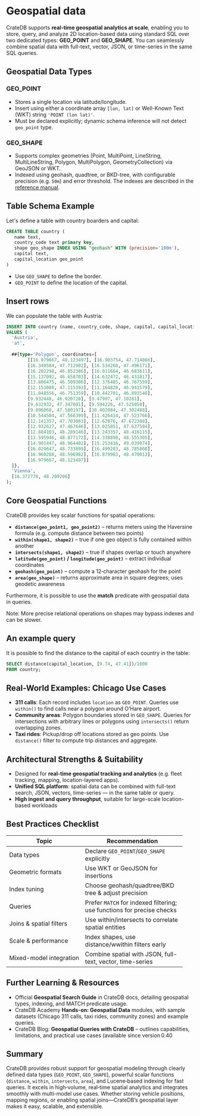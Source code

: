 # Geospatial data

CrateDB supports **real-time geospatial analytics at scale**, enabling you to store, query, and analyze 2D location-based data using standard SQL over two dedicated types: **GEO\_POINT** and **GEO\_SHAPE**. You can seamlessly combine spatial data with full-text, vector, JSON, or time-series in the same SQL queries.

## Geospatial Data Types

### **GEO\_POINT**

* Stores a single location via latitude/longitude.
* Insert using either a coordinate array `[lon, lat]` or Well-Known Text (WKT) string `'POINT (lon lat)'`.
* Must be declared explicitly; dynamic schema inference will not detect `geo_point` type.

### **GEO\_SHAPE**

* Supports complex geometries (Point, MultiPoint, LineString, MultiLineString, Polygon, MultiPolygon, GeometryCollection) via GeoJSON or WKT.
* Indexed using geohash, quadtree, or BKD-tree, with configurable precision (e.g. `50m`) and error threshold. The indexes are described in the [reference manual](https://cratedb.com/docs/crate/reference/en/latest/general/ddl/data-types.html#type-geo-shape-index).

## Table Schema Example

Let's define a table with country boarders and capital:

```sql
CREATE TABLE country (
   name text,
   country_code text primary key,
   shape geo_shape INDEX USING "geohash" WITH (precision='100m'),
   capital text,
   capital_location geo_point
) 
```

* Use `GEO_SHAPE` to define the border.
* `GEO_POINT` to define the location of the capital.

## Insert rows

We can populate the table with Austria:

```sql
INSERT INTO country (name, country_code, shape, capital, capital_location)
VALUES (
  'Austria',
  'at',
  
  ##{type='Polygon', coordinates=[
        [[16.979667, 48.123497], [16.903754, 47.714866],
        [16.340584, 47.712902], [16.534268, 47.496171],
        [16.202298, 46.852386], [16.011664, 46.683611],
        [15.137092, 46.658703], [14.632472, 46.431817],
        [13.806475, 46.509306], [12.376485, 46.767559],
        [12.153088, 47.115393], [11.164828, 46.941579],
        [11.048556, 46.751359], [10.442701, 46.893546],
        [9.932448, 46.920728], [9.47997, 47.10281],
        [9.632932, 47.347601], [9.594226, 47.525058],
        [9.896068, 47.580197], [10.402084, 47.302488],
        [10.544504, 47.566399], [11.426414, 47.523766],
        [12.141357, 47.703083], [12.62076, 47.672388],
        [12.932627, 47.467646], [13.025851, 47.637584],
        [12.884103, 48.289146], [13.243357, 48.416115],
        [13.595946, 48.877172], [14.338898, 48.555305],
        [14.901447, 48.964402], [15.253416, 49.039074],
        [16.029647, 48.733899], [16.499283, 48.785808],
        [16.960288, 48.596982], [16.879983, 48.470013],
        [16.979667, 48.123497]]
  ]},
  'Vienna',
  [16.372778, 48.209206]
);
```

## Core Geospatial Functions

CrateDB provides key scalar functions for spatial operations:

* **`distance(geo_point1, geo_point2)`** – returns meters using the Haversine formula (e.g. compute distance between two points)
* **`within(shape1, shape2)`** – true if one geo object is fully contained within another
* **`intersects(shape1, shape2)`** – true if shapes overlap or touch anywhere
* **`latitude(geo_point)` / `longitude(geo_point)`** – extract individual coordinates
* **`geohash(geo_point)`** – compute a 12‑character geohash for the point
* **`area(geo_shape)`** – returns approximate area in square degrees; uses geodetic awareness

Furthermore, it is possible to use the **match** predicate with geospatial data in queries.

Note: More precise relational operations on shapes may bypass indexes and can be slower.

## An example query

It is possible to find the distance to the capital of each country in the table:

```sql
SELECT distance(capital_location, [9.74, 47.41])/1000
FROM country;
```

## Real-World Examples: Chicago Use Cases

* **311 calls**: Each record includes `location` as `GEO_POINT`. Queries use `within()` to find calls near a polygon around O’Hare airport.
* **Community areas**: Polygon boundaries stored in `GEO_SHAPE`. Queries for intersections with arbitrary lines or polygons using `intersects()` return overlapping zones.
* **Taxi rides**: Pickup/drop off locations stored as geo points. Use `distance()` filter to compute trip distances and aggregate.

## Architectural Strengths & Suitability

* Designed for **real-time geospatial tracking and analytics** (e.g. fleet tracking, mapping, location-layered apps).
* **Unified SQL platform**: spatial data can be combined with full-text search, JSON, vectors, time-series — in the same table or query.
* **High ingest and query throughput**, suitable for large-scale location-based workloads

## Best Practices Checklist

<table><thead><tr><th>Topic</th><th width="254">Recommendation</th></tr></thead><tbody><tr><td>Data types</td><td>Declare <code>GEO_POINT</code>/<code>GEO_SHAPE</code> explicitly</td></tr><tr><td>Geometric formats</td><td>Use WKT or GeoJSON for insertions</td></tr><tr><td>Index tuning</td><td>Choose geohash/quadtree/BKD tree &#x26; adjust precision</td></tr><tr><td>Queries</td><td>Prefer <code>MATCH</code> for indexed filtering; use functions for precise checks</td></tr><tr><td>Joins &#x26; spatial filters</td><td>Use within/intersects to correlate spatial entities</td></tr><tr><td>Scale &#x26; performance</td><td>Index shapes, use distance/wwithin filters early</td></tr><tr><td>Mixed-model integration</td><td>Combine spatial with JSON, full-text, vector, time-series</td></tr></tbody></table>

## Further Learning & Resources

* Official **Geospatial Search Guide** in CrateDB docs, detailing geospatial types, indexing, and MATCH predicate usage.
* CrateDB Academy **Hands-on: Geospatial Data** modules, with sample datasets (Chicago 311 calls, taxi rides, community zones) and example queries.
* CrateDB Blog: **Geospatial Queries with CrateDB** – outlines capabilities, limitations, and practical use cases (available since version 0.40

## Summary

CrateDB provides robust support for geospatial modeling through clearly defined data types (`GEO_POINT`, `GEO_SHAPE`), powerful scalar functions (`distance`, `within`, `intersects`, `area`), and Lucene‑based indexing for fast queries. It excels in high‑volume, real‑time spatial analytics and integrates smoothly with multi-model use cases. Whether storing vehicle positions, mapping regions, or enabling spatial joins—CrateDB’s geospatial layer makes it easy, scalable, and extensible.
